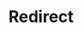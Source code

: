﻿---
layout: src/layouts/Redirect.astro
title: Redirect
redirect: https://yamldoc.liuyan.wang/docs/administration/high-availability/design
pubDate:  2023-01-01
navSearch: false
navSitemap: false
navMenu: false
---
